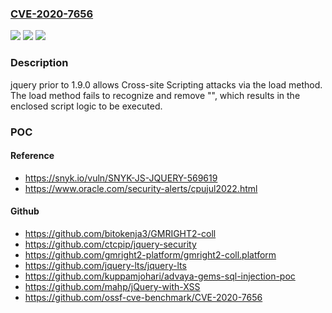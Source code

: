 ### [CVE-2020-7656](https://cve.mitre.org/cgi-bin/cvename.cgi?name=CVE-2020-7656)
![](https://img.shields.io/static/v1?label=Product&message=jquery&color=blue)
![](https://img.shields.io/static/v1?label=Version&message=All%20versions%20prior%20to%20version%201.9.0%20&color=brightgreen)
![](https://img.shields.io/static/v1?label=Vulnerability&message=Cross-site%20Scripting&color=brightgreen)

### Description

jquery prior to 1.9.0 allows Cross-site Scripting attacks via the load method. The load method fails to recognize and remove "<script>" HTML tags that contain a whitespace character, i.e: "</script >", which results in the enclosed script logic to be executed.

### POC

#### Reference
- https://snyk.io/vuln/SNYK-JS-JQUERY-569619
- https://www.oracle.com/security-alerts/cpujul2022.html

#### Github
- https://github.com/bitokenja3/GMRIGHT2-coll
- https://github.com/ctcpip/jquery-security
- https://github.com/gmright2-platform/gmright2-coll.platform
- https://github.com/jquery-lts/jquery-lts
- https://github.com/kuppamjohari/advaya-gems-sql-injection-poc
- https://github.com/mahp/jQuery-with-XSS
- https://github.com/ossf-cve-benchmark/CVE-2020-7656

